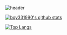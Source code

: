 ![header](https://capsule-render.vercel.app/api?type=waving&color=auto&height=300&section=header&text=capsule%20render&fontSize=90)

[![boy331990's github stats](https://github-readme-stats.vercel.app/api?username=boy331990)](https://github.com/boy331990)

[![Top Langs](https://github-readme-stats.vercel.app/api/top-langs/?username=boy331990)](https://github.com/boy331990/github-readme-stats)

[//]: # ([🏡 MNM : 하우스 메이트 매칭, 공동 생활 관리 서비스 제공 플랫폼]&#40;https://github.com/MeetNMate&#41;  )
